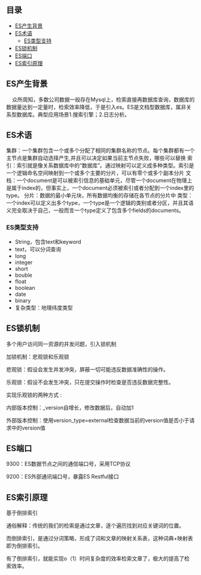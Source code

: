 
## 目录

- [ES产生背景](#ES产生背景)
- [ES术语](#ES术语)
    - [ES类型支持](#ES类型支持)
- [ES锁机制](#ES锁机制)
- [ES端口](#ES端口)
- [ES索引原理](#ES索引原理)

## ES产生背景

    众所周知，多数公司数据一般存在Mysql上，检索直接再数据库查询，数据库的数据量达到一定量时，检索效率降低，于是引入es。ES是文档型数据库，属非关系型数据库。典型应用场景1.搜索引擎；2.日志分析。

## ES术语

集群：一个集群包含一个或多个分配了相同的集群名称的节点。每个集群都有一个主节点是集群自动选择产生,并且可以决定如果当前主节点失败，哪些可以替换
索引：索引就是像关系数据库中的“数据库”。通过映射可以定义成多种类型。索引是一个逻辑命名空间映射到一个或多个主要的分片，可以有零个或多个副本分片
文档：一个document是可以被索引信息的基础单元，尽管一个document在物理上是属于index的，但事实上，一个document必须被索引或者分配到一个index里的type。
分片：数据的最小单元块，所有数据均衡的存储在各节点的分片中
类型：一个index可以定义出多个type，一个type是一个逻辑的类别或者分区，并且其语义完全取决于自己，一般而言一个type定义了包含多个fields的documents。

### ES类型支持

- String，包含text和keyword
- text，可以分词查询
- long
- integer
- short
- bouble
- float
- boolean
- date
- binary
- 复杂类型：地理纬度类型

## ES锁机制

多个用户访问同一资源的并发问题，引入锁机制

加锁机制：悲观锁和乐观锁

悲观锁：假设会发生并发冲突，屏蔽一切可能违反数据准确性的操作。

乐观锁：假设不会发生冲突，只在提交操作时检查是否违反数据完整性。

实现乐观锁的两种方式 :

内部版本控制：_version自增长，修改数据后，自动加1

外部版本控制：使用version_type=external检查数据当前的version值是否小于请求中的version值

## ES端口

9300：ES数据节点之间的通信端口号，采用TCP协议

9200：ES外部通讯端口号，暴露ES Restful接口

## ES索引原理

基于倒排索引

通俗解释：传统的我们的检索是通过文章，逐个遍历找到对应关键词的位置。

而倒排索引，是通过分词策略，形成了词和文章的映射关系表，这种词典+映射表即为倒排索引。

有了倒排索引，就能实现o（1）时间复杂度的效率检索文章了，极大的提高了检索效率。
